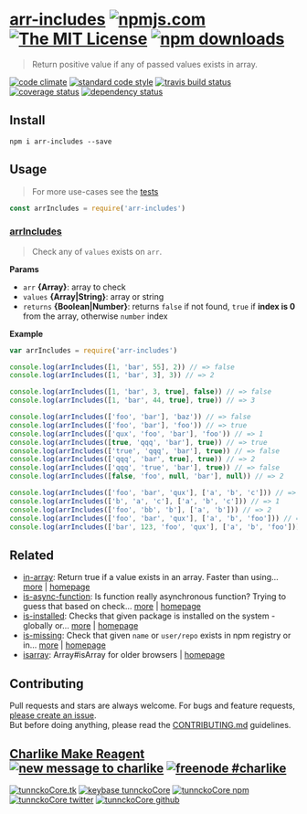 # [arr-includes][author-www-url] [![npmjs.com][npmjs-img]][npmjs-url] [![The MIT License][license-img]][license-url] [![npm downloads][downloads-img]][downloads-url] 

> Return positive value if any of passed values exists in array.

[![code climate][codeclimate-img]][codeclimate-url] [![standard code style][standard-img]][standard-url] [![travis build status][travis-img]][travis-url] [![coverage status][coveralls-img]][coveralls-url] [![dependency status][david-img]][david-url]

## Install

```
npm i arr-includes --save
```

## Usage
> For more use-cases see the [tests](./test.js)

```js
const arrIncludes = require('arr-includes')
```

### [arrIncludes](index.js#L49)
> Check any of `values` exists on `arr`.

**Params**

* `arr` **{Array}**: array to check    
* `values` **{Array|String}**: array or string    
* `returns` **{Boolean|Number}**: returns `false` if not found, `true` if **index is 0** from the array, otherwise `number` index  

**Example**

```js
var arrIncludes = require('arr-includes')

console.log(arrIncludes([1, 'bar', 55], 2)) // => false
console.log(arrIncludes([1, 'bar', 3], 3)) // => 2

console.log(arrIncludes([1, 'bar', 3, true], false)) // => false
console.log(arrIncludes([1, 'bar', 44, true], true)) // => 3

console.log(arrIncludes(['foo', 'bar'], 'baz')) // => false
console.log(arrIncludes(['foo', 'bar'], 'foo')) // => true
console.log(arrIncludes(['qux', 'foo', 'bar'], 'foo')) // => 1
console.log(arrIncludes([true, 'qqq', 'bar'], true)) // => true
console.log(arrIncludes(['true', 'qqq', 'bar'], true)) // => false
console.log(arrIncludes(['qqq', 'bar', true], true)) // => 2
console.log(arrIncludes(['qqq', 'true', 'bar'], true)) // => false
console.log(arrIncludes([false, 'foo', null, 'bar'], null)) // => 2

console.log(arrIncludes(['foo', 'bar', 'qux'], ['a', 'b', 'c'])) // => false
console.log(arrIncludes(['b', 'a', 'c'], ['a', 'b', 'c'])) // => 1
console.log(arrIncludes(['foo', 'bb', 'b'], ['a', 'b'])) // => 2
console.log(arrIncludes(['foo', 'bar', 'qux'], ['a', 'b', 'foo'])) // => true
console.log(arrIncludes(['bar', 123, 'foo', 'qux'], ['a', 'b', 'foo'])) // => 2
```

## Related
- [in-array](https://www.npmjs.com/package/in-array): Return true if a value exists in an array. Faster than using… [more](https://github.com/jonschlinkert/in-array) | [homepage](https://github.com/jonschlinkert/in-array "Return true if a value exists in an array. Faster than using indexOf and won't blow up on null values.")
- [is-async-function](https://www.npmjs.com/package/is-async-function): Is function really asynchronous function? Trying to guess that based on check… [more](https://github.com/tunnckocore/is-async-function#readme) | [homepage](https://github.com/tunnckocore/is-async-function#readme "Is function really asynchronous function? Trying to guess that based on check if [common-callback-names][] exists as function arguments names or you can pass your custom.")
- [is-installed](https://www.npmjs.com/package/is-installed): Checks that given package is installed on the system - globally or… [more](https://github.com/tunnckoCore/is-installed#readme) | [homepage](https://github.com/tunnckoCore/is-installed#readme "Checks that given package is installed on the system - globally or locally.")
- [is-missing](https://www.npmjs.com/package/is-missing): Check that given `name` or `user/repo` exists in npm registry or in… [more](https://github.com/tunnckocore/is-missing#readme) | [homepage](https://github.com/tunnckocore/is-missing#readme "Check that given `name` or `user/repo` exists in npm registry or in github as user repository.")
- [isarray](https://www.npmjs.com/package/isarray): Array#isArray for older browsers | [homepage](https://github.com/juliangruber/isarray "Array#isArray for older browsers")

## Contributing
Pull requests and stars are always welcome. For bugs and feature requests, [please create an issue](https://github.com/tunnckoCore/arr-includes/issues/new).  
But before doing anything, please read the [CONTRIBUTING.md](./CONTRIBUTING.md) guidelines.

## [Charlike Make Reagent](http://j.mp/1stW47C) [![new message to charlike][new-message-img]][new-message-url] [![freenode #charlike][freenode-img]][freenode-url]

[![tunnckoCore.tk][author-www-img]][author-www-url] [![keybase tunnckoCore][keybase-img]][keybase-url] [![tunnckoCore npm][author-npm-img]][author-npm-url] [![tunnckoCore twitter][author-twitter-img]][author-twitter-url] [![tunnckoCore github][author-github-img]][author-github-url]

[in-array]: https://github.com/jonschlinkert/in-array

[npmjs-url]: https://www.npmjs.com/package/arr-includes
[npmjs-img]: https://img.shields.io/npm/v/arr-includes.svg?label=arr-includes

[license-url]: https://github.com/tunnckoCore/arr-includes/blob/master/LICENSE
[license-img]: https://img.shields.io/npm/l/arr-includes.svg

[downloads-url]: https://www.npmjs.com/package/arr-includes
[downloads-img]: https://img.shields.io/npm/dm/arr-includes.svg

[codeclimate-url]: https://codeclimate.com/github/tunnckoCore/arr-includes
[codeclimate-img]: https://img.shields.io/codeclimate/github/tunnckoCore/arr-includes.svg

[travis-url]: https://travis-ci.org/tunnckoCore/arr-includes
[travis-img]: https://img.shields.io/travis/tunnckoCore/arr-includes/master.svg

[coveralls-url]: https://coveralls.io/r/tunnckoCore/arr-includes
[coveralls-img]: https://img.shields.io/coveralls/tunnckoCore/arr-includes.svg

[david-url]: https://david-dm.org/tunnckoCore/arr-includes
[david-img]: https://img.shields.io/david/tunnckoCore/arr-includes.svg

[standard-url]: https://github.com/feross/standard
[standard-img]: https://img.shields.io/badge/code%20style-standard-brightgreen.svg

[author-www-url]: http://www.tunnckocore.tk
[author-www-img]: https://img.shields.io/badge/www-tunnckocore.tk-fe7d37.svg

[keybase-url]: https://keybase.io/tunnckocore
[keybase-img]: https://img.shields.io/badge/keybase-tunnckocore-8a7967.svg

[author-npm-url]: https://www.npmjs.com/~tunnckocore
[author-npm-img]: https://img.shields.io/badge/npm-~tunnckocore-cb3837.svg

[author-twitter-url]: https://twitter.com/tunnckoCore
[author-twitter-img]: https://img.shields.io/badge/twitter-@tunnckoCore-55acee.svg

[author-github-url]: https://github.com/tunnckoCore
[author-github-img]: https://img.shields.io/badge/github-@tunnckoCore-4183c4.svg

[freenode-url]: http://webchat.freenode.net/?channels=charlike
[freenode-img]: https://img.shields.io/badge/freenode-%23charlike-5654a4.svg

[new-message-url]: https://github.com/tunnckoCore/ama
[new-message-img]: https://img.shields.io/badge/ask%20me-anything-green.svg

[common-callback-names]: https://github.com/tunnckocore/common-callback-names